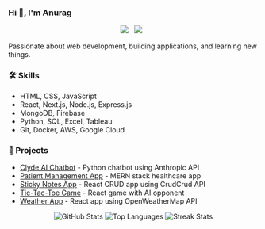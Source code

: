 ### Hi 👋, I'm Anurag

<p align='center'>
   <a href="https://www.linkedin.com/in/anurag-baundwal-ba94441a0/"><img src="linkedin-icon.png"></a>&nbsp;&nbsp;
   <a href="https://github.com/Anurag-Baundwal"><img src="github-icon.png"></a>&nbsp;&nbsp;
</p>

Passionate about web development, building applications, and learning new things. 

### 🛠️ Skills
- HTML, CSS, JavaScript 
- React, Next.js, Node.js, Express.js
- MongoDB, Firebase
- Python, SQL, Excel, Tableau
- Git, Docker, AWS, Google Cloud

### 📂 Projects
- [Clyde AI Chatbot](link) - Python chatbot using Anthropic API 
- [Patient Management App](link) - MERN stack healthcare app
- [Sticky Notes App](link) - React CRUD app using CrudCrud API  
- [Tic-Tac-Toe Game](link) - React game with AI opponent
- [Weather App](link) - React app using OpenWeatherMap API

<p align="center">
  <img src="https://github-readme-stats.vercel.app/api?username=Anurag-Baundwal&show_icons=true&theme=react&line_height=27" alt="GitHub Stats" />
  
  <img src="https://github-readme-stats.vercel.app/api/top-langs/?username=Anurag-Baundwal&theme=react&hide_langs_below=1" alt="Top Languages"/>
   
  <img src="http://github-readme-streak-stats.herokuapp.com?user=Anurag-Baundwal&theme=react&hide_border=true" alt="Streak Stats"/>
</p>
